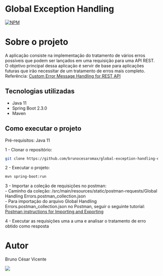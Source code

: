 # Global Exception Handling
[![NPM](https://img.shields.io/npm/l/express)](https://github.com/brunocesaromax/global-exception-handling-example-spring-boot/blob/master/LICENSE)

# Sobre o projeto

A aplicação consiste na implementação do tratamento de vários erros possíveis que podem ser lançados em uma requisição para uma API REST.   
O objetivo principal dessa aplicação é servir de base para aplicações futuras que irão necessitar de um tratamento de erros mais completo.   
Referência: [Custom Error Message Handling for REST API](https://www.baeldung.com/global-error-handler-in-a-spring-rest-api)

## Tecnologias utilizadas

- Java 11
- Spring Boot 2.3.0
- Maven

## Como executar o projeto

Pré-requisitos: Java 11

  1 - Clonar o repositório: 
  
  ```bash 
  git clone https://github.com/brunocesaromax/global-exception-handling-example-spring-boot.git
  ```
  
  2 - Executar o projeto:
  
  
  ```bash 
  mvn spring-boot:run
  ```
  
  3 - Importar a coleção de requisições no postman:   
    - Caminho da coleção: /src/main/resources/static/postman-requests/Global Handling Errors.postman_collection.json   
    - Para importação do arquivo Global Handling Errors.postman_collection.json no Postman, seguir o seguinte tutorial: [Postman instructions for Importing and Exporting](https://kb.datamotion.com/?ht_kb=postman-instructions-for-exporting-and-importing)   
   
  4 - Executar as requisições uma a uma e analisar o tratamento de erro obtido como resposta 
  
# Autor

Bruno César Vicente

 <a href="https://www.linkedin.com/in/bruno-cesar-vicente" target="_blank"><img src="https://img.shields.io/badge/-LinkedIn-%230077B5?style=for-the-badge&logo=linkedin&logoColor=white" target="_blank"></a> 
